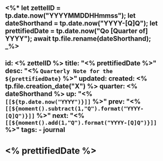 <%*
	let zettelID = tp.date.now("YYYYMMDDHHmmss");
	let dateShorthand = tp.date.now("YYYY-[Q]Q");
	let prettifiedDate = tp.date.now("Qo [Quarter of] YYYY");
	await tp.file.rename(dateShorthand);
_%>
---
id: <% zettelID %>
title: "<% prettifiedDate %>"
desc: "<% `Quarterly Note for the ${prettifiedDate}` %>"
updated: 
created: <% tp.file.creation_date("X") %>
quarter: <% dateShorthand %>
up: "<% `[[${tp.date.now("YYYY")}]]` %>"
prev: "<% `[[${moment().subtract(1,"Q").format("YYYY-[Q]Q")}]]` %>"
next: "<% `[[${moment().add(1,"Q").format("YYYY-[Q]Q")}]]` %>"
tags:
	- journal
---

# <% prettifiedDate %>